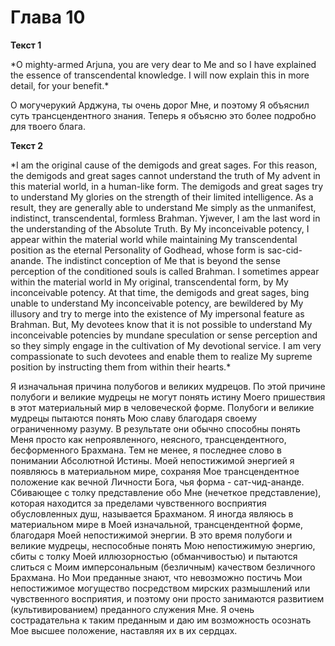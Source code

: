 # Глава 10 #

**Текст 1**
<p>*O mighty-armed Arjuna, you are very dear to Me and so I have explained the essence of transcendental knowledge. I will now explain this in more detail, for your benefit.*</P>

<p>О могучерукий Арджуна, ты очень дорог Мне, и поэтому Я объяснил суть трансцендентного знания. Теперь я объясню это более подробно для твоего блага.</p>

**Текст 2**
<p>*I am the original cause of the demigods and great sages. For this reason, the demigods and great sages cannot understand the truth of My advent in this material world, in a human-like form. The demigods and great sages try to  understand My glories on the strength of their limited intelligence. As a result, they are generally able to understand Me simply as the unmanifest, indistinct, transcendental, formless Brahman. Yjwever, I am the last word in the understanding of the Absolute Truth. By My inconceivable potency, I appear within the material world while maintaining My transcendental position as the eternal Personality of Godhead, whose form is sac-cid-anande. The indistinct conception of Me that is beyond the sense perception of the conditioned souls is called Brahman. I sometimes appear within the material world in My original, transcendental form, by My inconceivable potency. At that time, the demigods and great sages, bing unable to understand My inconceivable potency, are bewildered by My illusory and try to merge into the existence of My impersonal feature as Brahman. But, My devotees know that it is not possible to understand My inconceivable potencies by mundane speculation or sense perception and so they simply engage in the cultivation of My devotional service. I am very compassionate to such devotees and enable them to realize My supreme position by instructing them from within their hearts.*</P>

<p>Я изначальная причина полубогов и великих мудрецов. По этой причине полубоги и великие мудрецы не могут понять истину Моего пришествия в этот материальный мир в человеческой форме. Полубоги и великие мудрецы пытаются понять Мою славу благодаря своему ограниченному разуму. В результате они обычно способны понять Меня просто как непроявленного, неясного, трансцендентного, бесформенного Брахмана. Тем не менее, я последнее слово в понимании Абсолютной Истины. Моей непостижимой энергией я появляюсь в материальном мире, сохраняя Мое трансцендентное положение как вечной Личности Бога, чья форма - сат-чид-ананде. Сбивающее с толку представление обо Мне (нечеткое представление), которая находится за пределами чувственного восприятия обусловленных душ, называется Брахманом. Я иногда являюсь в материальном мире в Моей изначальной, трансцендентной форме, благодаря Моей непостижимой энергии. В это время полубоги и великие мудрецы, неспособные понять Мою непостижимую энергию, сбиты с толку Моей иллюзорностью (обманчивостью) и пытаются слиться с Моим имперсональным (безличным) качеством безличного Брахмана. Но Мои преданные знают, что невозможно постичь Мои непостижимое могущество посредством мирских размышлений или чувственного восприятия, и поэтому они просто занимаются развитием (культивированием) преданного служения Мне. Я очень сострадательна к таким преданным и даю им возможность осознать Мое высшее положение, наставляя их в их сердцах.</p>